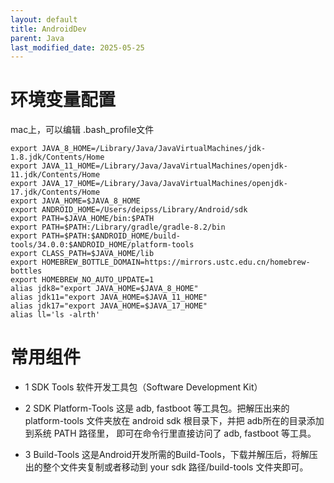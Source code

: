 ```yaml
---
layout: default
title: AndroidDev
parent: Java
last_modified_date: 2025-05-25
---
```


# 环境变量配置

mac上，可以编辑 .bash_profile文件

```shell
export JAVA_8_HOME=/Library/Java/JavaVirtualMachines/jdk-1.8.jdk/Contents/Home
export JAVA_11_HOME=/Library/Java/JavaVirtualMachines/openjdk-11.jdk/Contents/Home
export JAVA_17_HOME=/Library/Java/JavaVirtualMachines/openjdk-17.jdk/Contents/Home
export JAVA_HOME=$JAVA_8_HOME
export ANDROID_HOME=/Users/deipss/Library/Android/sdk
export PATH=$JAVA_HOME/bin:$PATH
export PATH=$PATH:/Library/gradle/gradle-8.2/bin
export PATH=$PATH:$ANDROID_HOME/build-tools/34.0.0:$ANDROID_HOME/platform-tools
export CLASS_PATH=$JAVA_HOME/lib
export HOMEBREW_BOTTLE_DOMAIN=https://mirrors.ustc.edu.cn/homebrew-bottles
export HOMEBREW_NO_AUTO_UPDATE=1
alias jdk8="export JAVA_HOME=$JAVA_8_HOME"
alias jdk11="export JAVA_HOME=$JAVA_11_HOME"
alias jdk17="export JAVA_HOME=$JAVA_17_HOME"
alias ll='ls -alrth'
```

# 常用组件

- 1 SDK Tools 
软件开发工具包（Software Development Kit）

- 2 SDK Platform-Tools 
这是 adb, fastboot 等工具包。把解压出来的 platform-tools 文件夹放在 
android sdk 根目录下，并把 adb所在的目录添加到系统 PATH 路径里，
即可在命令行里直接访问了 adb, fastboot 等工具。

- 3 Build-Tools
这是Android开发所需的Build-Tools，下载并解压后，将解压出的整个文件夹复制或者移动到 your sdk 路径/build-tools 文件夹即可。

